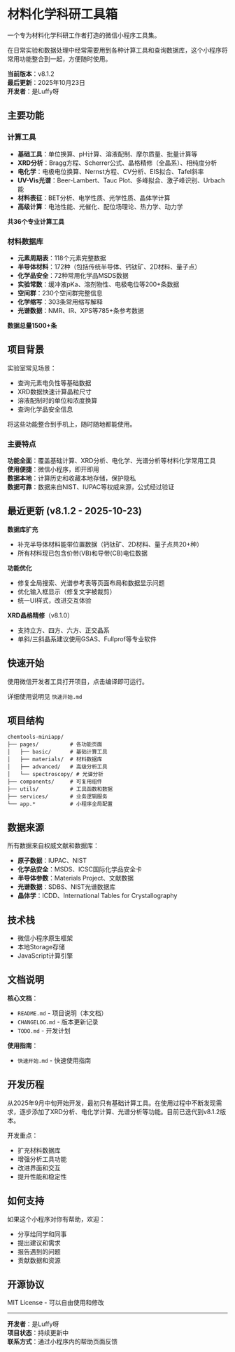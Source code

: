 # 材料化学科研工具箱

一个专为材料化学科研工作者打造的微信小程序工具集。

在日常实验和数据处理中经常需要用到各种计算工具和查询数据库，这个小程序将常用功能整合到一起，方便随时使用。

**当前版本**：v8.1.2  
**最后更新**：2025年10月23日  
**开发者**：是Luffy呀

## 主要功能

### 计算工具
- **基础工具**：单位换算、pH计算、溶液配制、摩尔质量、批量计算等
- **XRD分析**：Bragg方程、Scherrer公式、晶格精修（全晶系）、相纯度分析
- **电化学**：电极电位换算、Nernst方程、CV分析、EIS拟合、Tafel斜率
- **UV-Vis光谱**：Beer-Lambert、Tauc Plot、多峰拟合、激子峰识别、Urbach能
- **材料表征**：BET分析、电学性质、光学性质、晶体学计算
- **高级计算**：电池性能、光催化、配位场理论、热力学、动力学

**共36个专业计算工具**

### 材料数据库
- **元素周期表**：118个元素完整数据
- **半导体材料**：172种（包括传统半导体、钙钛矿、2D材料、量子点）
- **化学品安全**：72种常用化学品MSDS数据
- **实验常数**：缓冲液pKa、溶剂物性、电极电位等200+条数据
- **空间群**：230个空间群完整信息
- **化学缩写**：303条常用缩写解释
- **光谱数据**：NMR、IR、XPS等785+条参考数据

**数据总量1500+条**

## 项目背景

实验室常见场景：
- 查询元素电负性等基础数据
- XRD数据快速计算晶粒尺寸
- 溶液配制时的单位和浓度换算
- 查询化学品安全信息

将这些功能整合到手机上，随时随地都能使用。

### 主要特点

**功能全面**：覆盖基础计算、XRD分析、电化学、光谱分析等材料化学常用工具  
**使用便捷**：微信小程序，即开即用  
**数据本地**：计算历史和收藏本地存储，保护隐私  
**数据可靠**：数据来自NIST、IUPAC等权威来源，公式经过验证

## 最近更新 (v8.1.2 - 2025-10-23)

**数据库扩充**
- 补充半导体材料能带位置数据（钙钛矿、2D材料、量子点共20+种）
- 所有材料现已包含价带(VB)和导带(CB)电位数据

**功能优化**
- 修复全局搜索、光谱参考表等页面布局和数据显示问题
- 优化输入框显示（修复文字被裁剪）
- 统一UI样式，改进交互体验

**XRD晶格精修**（v8.1.0）
- 支持立方、四方、六方、正交晶系
- 单斜/三斜晶系建议使用GSAS、Fullprof等专业软件

## 快速开始

使用微信开发者工具打开项目，点击编译即可运行。

详细使用说明见 `快速开始.md`

## 项目结构

```
chemtools-miniapp/
├── pages/          # 各功能页面
│   ├── basic/      # 基础计算工具
│   ├── materials/  # 材料数据库
│   ├── advanced/   # 高级分析工具
│   └── spectroscopy/ # 光谱分析
├── components/     # 可复用组件
├── utils/          # 工具函数和数据
├── services/       # 业务逻辑服务
└── app.*           # 小程序全局配置
```

## 数据来源

所有数据来自权威文献和数据库：
- **原子数据**：IUPAC、NIST
- **化学品安全**：MSDS、ICSC国际化学品安全卡
- **半导体参数**：Materials Project、文献数据
- **光谱数据**：SDBS、NIST光谱数据库
- **晶体学**：ICDD、International Tables for Crystallography

## 技术栈

- 微信小程序原生框架
- 本地Storage存储
- JavaScript计算引擎

## 文档说明

**核心文档**：
- `README.md` - 项目说明（本文档）
- `CHANGELOG.md` - 版本更新记录
- `TODO.md` - 开发计划

**使用指南**：
- `快速开始.md` - 快速使用指南

## 开发历程

从2025年9月中旬开始开发，最初只有基础计算工具。在使用过程中不断发现需求，逐步添加了XRD分析、电化学计算、光谱分析等功能。目前已迭代到v8.1.2版本。

开发重点：
- 扩充材料数据库
- 增强分析工具功能
- 改进界面和交互
- 提升性能和稳定性

## 如何支持

如果这个小程序对你有帮助，欢迎：
- 分享给同学和同事
- 提出建议和需求
- 报告遇到的问题
- 贡献数据和资源

## 开源协议

MIT License - 可以自由使用和修改

---

**开发者**：是Luffy呀  
**项目状态**：持续更新中  
**联系方式**：通过小程序内的帮助页面反馈
